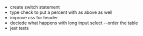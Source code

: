- create switch statement
- type check to put a percent with as above as well
- improve css for header
- deciede what happens with long input select --order the table
- jest tests
